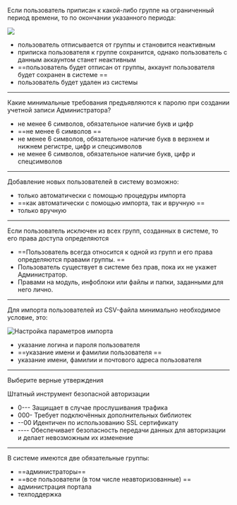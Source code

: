 Если пользователь приписан к какой-либо группе на ограниченный период времени, то по окончании указанного периода:

![](https://dev.1c-bitrix.ru/images/admin_start/admin_base/user_control/group_edit_user_11.png)

- пользователь отписывается от группы и становится неактивным  
- приписка пользователя к группе сохранится, однако пользователь с данным аккаунтом станет неактивным  
- ==пользователь будет отписан от группы, аккаунт пользователя будет сохранен в системе  ==
- пользователь будет удален из системы

---

Какие минимальные требования предъявляются к паролю при создании учетной записи Администратора?

- не менее 6 символов, обязательное наличие букв и цифр  
- ==не менее 6 символов  ==
- не менее 6 символов, обязательное наличие букв в верхнем и нижнем регистре, цифр и спецсимволов  
- не менее 6 символов, обязательное наличие букв, цифр и спецсимволов

---

Добавление новых пользователей в систему возможно:

- только автоматически с помощью процедуры импорта  
- ==как автоматически с помощью импорта, так и вручную  ==
- только вручную

---

Если пользователь исключен из всех групп, созданных в системе, то его права доступа определяются

- ==Пользователь всегда относится к одной из групп и его права определяются правами группы.  ==
- Пользователь существует в системе без прав, пока их не укажет Администратор.  
- Правами на модуль, инфоблоки или файлы и папки, заданными для него лично.

---

Для импорта пользователей из CSV-файла минимально необходимое условие, это:  
  
![Настройка параметров импорта](https://dev.1c-bitrix.ru/images/admin_start/admin_base/user_control/csv_import_11.png)

- указание логина и пароля пользователя  
- ==указание имени и фамилии пользователя  ==
- указание имени, фамилии и почтового адреса пользователя

---

Выберите верные утверждения  

Штатный инструмент безопасной авторизации

- 0--- Защищает в случае прослушивания трафика  
- 000- Требует подключённых дополнительных библиотек  
- --00 Идентичен по использованию SSL сертификату  
- ---- Обеспечивает безопасность передачи данных для авторизации и делает невозможным их изменение

---

В системе имеются две обязательные группы:

- ==администраторы==  
- ==все пользователи (в том числе неавторизованные)  ==
- администрация портала  
- техподдержка